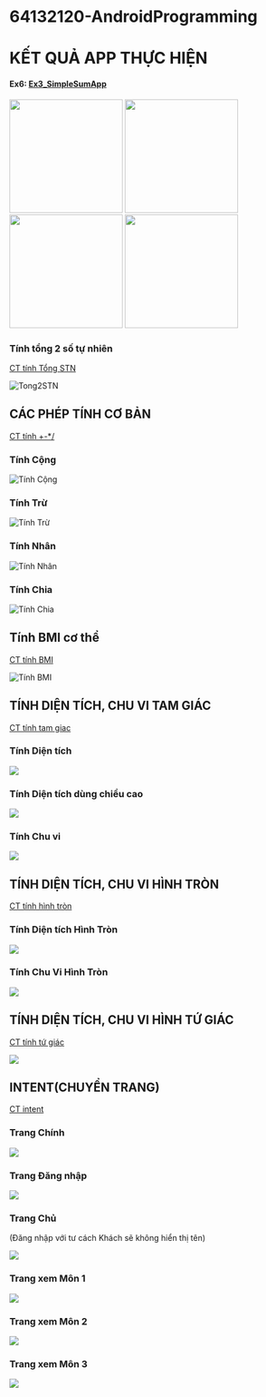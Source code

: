 # 64132120-AndroidProgramming

#        KẾT QUẢ APP THỰC HIỆN

<div>
  <h4>Ex6: <a href = "Ex3_SimpleSumApp">Ex3_SimpleSumApp</a></h4>
  <img src = "Anh_App/TinhTong.png" width = "200">
  <img src = "Anh_App/TinhTru.png" width = "200">
  <img src = "Anh_App/TinhNhan.png" width = "200">
  <img src = "Anh_App/TinhChia.png" width = "200">
  
</div>


### Tính tổng 2 số tự nhiên
[CT tính Tổng STN](Ex3_SimpleSumApp)

![Tong2STN](Anh_App/Tong2sotunhien.png)

##    CÁC PHÉP TÍNH CƠ BẢN

[CT tính +-*/](Ex4_AddSubMulDiv_Onclick)

### Tính Cộng

![Tính Cộng](Anh_App/TinhTong.png)

### Tính Trừ

![Tính Trừ](Anh_App/TinhTru.png)

### Tính Nhân

![Tính Nhân](Anh_App/TinhNhan.png)

### Tính Chia

![Tính Chia](Anh_App/TinhChia.png)

##    Tính BMI cơ thể

[CT tính BMI](TinhBMI)

![Tính BMI](Anh_App/TinhBMI.png)

##    TÍNH DIỆN TÍCH, CHU VI TAM GIÁC

[CT tính tam giac](ChuViDienTich_HinhTamGiac)

### Tính Diện tích

![](Anh_App/DTTamGiac.png)

### Tính Diện tích dùng chiều cao

![](Anh_App/DTTamGiacCoH.png)

### Tính Chu vi

![](Anh_App/ChuViTamGiac.png)

##    TÍNH DIỆN TÍCH, CHU VI HÌNH TRÒN

[CT tính hình tròn](ChuViDienTich_HinhTron)

### Tính Diện tích Hình Tròn

![](Anh_App/DTHinhTron.png)

### Tính Chu Vi Hình Tròn

![](Anh_App/CVHinhTron.png)

##    TÍNH DIỆN TÍCH, CHU VI HÌNH TỨ GIÁC

[CT tính tứ giác](ChuViDienTich_HinhTuGIac)

![](Anh_App/ChuViDienTich_HinhTuGiac.png)


##    INTENT(CHUYỂN TRANG)

[CT intent](Ex7_IntentLogin)

### Trang Chính

![](Anh_App/Intent_Main.png)

### Trang Đăng nhập 

![](Anh_App/Intent_Login.png)

### Trang Chủ 
(Đăng nhập với tư cách Khách sẽ không hiển thị tên)

![](Anh_App/Intent_Home.png)

### Trang xem Môn 1

![](Anh_App/Intent_Home_Mon1.png)

### Trang xem Môn 2

![](Anh_App/Intent_Home_Mon2.png)

### Trang xem Môn 3

![](Anh_App/Intent_Home_Mon3.png)

